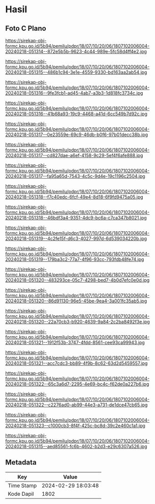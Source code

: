 # Hasil

## Foto C Plano

https://sirekap-obj-formc.kpu.go.id/5b94/pemilu/pdpr/18/07/10/20/06/1807102006004-20240218-051314--872e5b5b-9623-4c44-989e-5fc58d4ff4e2.jpg

https://sirekap-obj-formc.kpu.go.id/5b94/pemilu/pdpr/18/07/10/20/06/1807102006004-20240218-051315--486b1c94-3e1e-4559-9330-bd163aa2ab54.jpg

https://sirekap-obj-formc.kpu.go.id/5b94/pemilu/pdpr/18/07/10/20/06/1807102006004-20240218-051316--9fe3fcb1-ad45-4ab7-a3b3-1d818fc3734c.jpg

https://sirekap-obj-formc.kpu.go.id/5b94/pemilu/pdpr/18/07/10/20/06/1807102006004-20240218-051316--41b68a93-19c9-4468-a41d-6cc549b7d92c.jpg

https://sirekap-obj-formc.kpu.go.id/5b94/pemilu/pdpr/18/07/10/20/06/1807102006004-20240218-051317--0e23559e-69c9-46db-b0f6-97b01decc38b.jpg

https://sirekap-obj-formc.kpu.go.id/5b94/pemilu/pdpr/18/07/10/20/06/1807102006004-20240218-051317--cd827dae-a6ef-4158-9c29-5ef4f6afe888.jpg

https://sirekap-obj-formc.kpu.go.id/5b94/pemilu/pdpr/18/07/10/20/06/1807102006004-20240218-051317--fa95a65d-7543-4c5c-9d4e-19c1196c2504.jpg

https://sirekap-obj-formc.kpu.go.id/5b94/pemilu/pdpr/18/07/10/20/06/1807102006004-20240218-051318--f7c40edc-6fcf-49e4-8d18-6f9fd9475a05.jpg

https://sirekap-obj-formc.kpu.go.id/5b94/pemilu/pdpr/18/07/10/20/06/1807102006004-20240218-051318--46bdf3a4-9351-4dc9-bc6a-c7ca347b8021.jpg

https://sirekap-obj-formc.kpu.go.id/5b94/pemilu/pdpr/18/07/10/20/06/1807102006004-20240218-051319--4c2fe15f-d6c3-4027-997d-6d539034220b.jpg

https://sirekap-obj-formc.kpu.go.id/5b94/pemilu/pdpr/18/07/10/20/06/1807102006004-20240218-051319--179ba3c2-77a7-4f96-93cc-793fdb48fe74.jpg

https://sirekap-obj-formc.kpu.go.id/5b94/pemilu/pdpr/18/07/10/20/06/1807102006004-20240218-051320--483293ce-05c7-4298-bed7-4b0d7efc0e0d.jpg

https://sirekap-obj-formc.kpu.go.id/5b94/pemilu/pdpr/18/07/10/20/06/1807102006004-20240218-051320--86d91130-96e5-45be-9ea4-3a001fc35ab5.jpg

https://sirekap-obj-formc.kpu.go.id/5b94/pemilu/pdpr/18/07/10/20/06/1807102006004-20240218-051320--22a70cb3-b920-4639-9a84-2c2ba8492f3e.jpg

https://sirekap-obj-formc.kpu.go.id/5b94/pemilu/pdpr/18/07/10/20/06/1807102006004-20240218-051321--1912f53b-3747-4fdd-8561-cee93ca99943.jpg

https://sirekap-obj-formc.kpu.go.id/5b94/pemilu/pdpr/18/07/10/20/06/1807102006004-20240218-051321--acc7cdc3-bb89-4f9b-8c62-63d2d5459557.jpg

https://sirekap-obj-formc.kpu.go.id/5b94/pemilu/pdpr/18/07/10/20/06/1807102006004-20240218-051322--65c3a6d7-2295-4e69-bc4c-f62de0a227b6.jpg

https://sirekap-obj-formc.kpu.go.id/5b94/pemilu/pdpr/18/07/10/20/06/1807102006004-20240218-051322--c2276ad0-ab99-44e3-a731-de1dce47cb65.jpg

https://sirekap-obj-formc.kpu.go.id/5b94/pemilu/pdpr/18/07/10/20/06/1807102006004-20240218-051323--c1000cb3-8f4f-425c-bc8d-39c2e460c1a1.jpg

https://sirekap-obj-formc.kpu.go.id/5b94/pemilu/pdpr/18/07/10/20/06/1807102006004-20240218-051315--aed85561-fc6b-4602-b2d3-e29c6307a526.jpg


## Metadata

| Key        | Value               |
| ---------- | ------------------- |
| Time Stamp | 2024-02-29 18:03:48 |
| Kode Dapil | 1802                |



